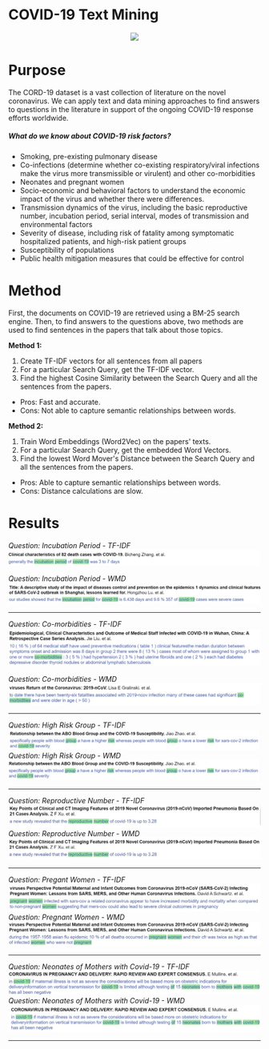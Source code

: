 # COVID-19 Text Mining
<div align="center">
	<img src="https://www.lsvbw.de/wp-content/uploads/2020/02/2802_Corona.jpg">
</div>

# Purpose
The CORD-19 dataset is a vast collection of literature on the novel coronavirus. We can apply text and data mining approaches to find answers to questions in the literature in support of the ongoing COVID-19 response efforts worldwide.

##### What do we know about COVID-19 risk factors?
  - Smoking, pre-existing pulmonary disease
  - Co-infections (determine whether co-existing respiratory/viral infections make the virus more transmissible or virulent) and other co-morbidities
  - Neonates and pregnant women
  - Socio-economic and behavioral factors to understand the economic impact of the virus and whether there were differences.
  - Transmission dynamics of the virus, including the basic reproductive number, incubation period, serial interval, modes of transmission and environmental factors
  - Severity of disease, including risk of fatality among symptomatic hospitalized patients, and high-risk patient groups
  - Susceptibility of populations
  - Public health mitigation measures that could be effective for control


# Method
First, the documents on COVID-19 are retrieved using a BM-25 search engine. Then, to find answers to the questions above, two methods are used to find sentences in the papers that talk about those topics.

**Method 1:**
1. Create TF-IDF vectors for all sentences from all papers
2. For a particular Search Query, get the TF-IDF vector.
3. Find the highest Cosine Similarity between the Search Query and all the sentences from the papers.

 - Pros: Fast and accurate.
 - Cons: Not able to capture semantic relationships between words.

**Method 2:**
1. Train Word Embeddings (Word2Vec) on the papers' texts.
2. For a particular Search Query, get the embedded Word Vectors.
3. Find the lowest Word Mover's Distance between the Search Query and all the sentences from the papers.

 - Pros: Able to capture semantic relationships between words.
 - Cons: Distance calculations are slow.

# Results

*Question: Incubation Period - TF-IDF*
![](https://raw.githubusercontent.com/cjneetha/covid19-textmining/master/img/incubation1_tfidf.jpg)

*Question: Incubation Period - WMD*
![](https://raw.githubusercontent.com/cjneetha/covid19-textmining/master/img/incubation1_wmd.jpg)

---

*Question: Co-morbidities - TF-IDF*
![](https://raw.githubusercontent.com/cjneetha/covid19-textmining/master/img/comorbidities_tfidf.jpg)

*Question: Co-morbidities - WMD*
![](https://raw.githubusercontent.com/cjneetha/covid19-textmining/master/img/comorbidities1_wmd.jpg)

---

*Question: High Risk Group - TF-IDF*
![](https://raw.githubusercontent.com/cjneetha/covid19-textmining/master/img/highrisk1_tfidf.jpg)
*Question: High Risk Group - WMD*
![](https://raw.githubusercontent.com/cjneetha/covid19-textmining/master/img/highrisk1_wmd.jpg)

---

*Question: Reproductive Number - TF-IDF*
![](https://raw.githubusercontent.com/cjneetha/covid19-textmining/master/img/reproductive_number_tfidf.jpg)
*Question: Reproductive Number - WMD*
![](https://raw.githubusercontent.com/cjneetha/covid19-textmining/master/img/reproductive_number_wmd.jpg)

---

*Question: Pregant Women - TF-IDF*
![](https://raw.githubusercontent.com/cjneetha/covid19-textmining/master/img/pregnancy1_tfidf.jpg)
*Question: Pregnant Women - WMD*
![](https://raw.githubusercontent.com/cjneetha/covid19-textmining/master/img/pregnancy1_wmd.jpg)

---

*Question: Neonates of Mothers with Covid-19 - TF-IDF*
![](https://raw.githubusercontent.com/cjneetha/covid19-textmining/master/img/neonates1_tfidf.jpg)
*Question: Neonates of Mothers with Covid-19 - WMD*
![](https://raw.githubusercontent.com/cjneetha/covid19-textmining/master/img/neonates1_wmd.jpg)

---